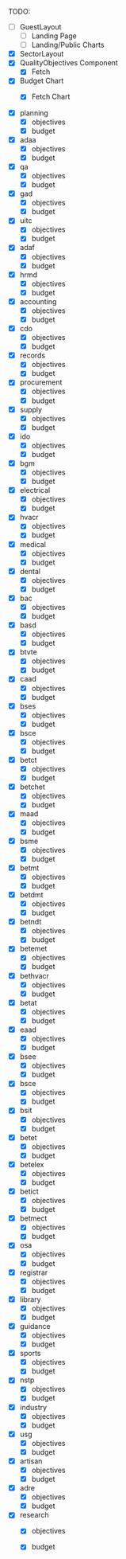 TODO:
- [ ] GuestLayout
    - [ ] Landing Page
    - [ ] Landing/Public Charts 

- [x] SectorLayout
- [x] QualityObjectives Component
    - [x] Fetch
- [x] Budget Chart
    - [x] Fetch Chart


- [x] planning
    - [x] objectives
    - [x] budget
- [x] adaa
    - [x] objectives
    - [x] budget
- [x] qa
    - [x] objectives
    - [x] budget
- [x] gad
    - [x] objectives
    - [x] budget
- [x] uitc
    - [x] objectives
    - [x] budget
- [x] adaf
    - [x] objectives
    - [x] budget
- [x] hrmd
    - [x] objectives
    - [x] budget
- [x] accounting
    - [x] objectives
    - [x] budget
- [x] cdo
    - [x] objectives
    - [x] budget
- [x] records
    - [x] objectives
    - [x] budget
- [x] procurement
    - [x] objectives
    - [x] budget
- [x] supply
    - [x] objectives
    - [x] budget
- [x] ido
    - [x] objectives
    - [x] budget
- [x] bgm
    - [x] objectives
    - [x] budget
- [x] electrical
    - [x] objectives
    - [x] budget
- [x] hvacr
    - [x] objectives
    - [x] budget
- [x] medical
    - [x] objectives
    - [x] budget
- [x] dental
    - [x] objectives
    - [x] budget
- [x] bac
    - [x] objectives
    - [x] budget
- [x] basd
    - [x] objectives
    - [x] budget
- [x] btvte
    - [x] objectives
    - [x] budget
- [x] caad
    - [x] objectives
    - [x] budget
- [x] bses
    - [x] objectives
    - [x] budget
- [x] bsce
    - [x] objectives
    - [x] budget
- [x] betct
    - [x] objectives
    - [x] budget
- [x] betchet
    - [x] objectives
    - [x] budget
- [x] maad
    - [x] objectives
    - [x] budget
- [x] bsme
    - [x] objectives
    - [x] budget
- [x] betmt
    - [x] objectives
    - [x] budget
- [x] betdmt
    - [x] objectives
    - [x] budget
- [x] betndt
    - [x] objectives
    - [x] budget
- [x] betemet
    - [x] objectives
    - [x] budget
- [x] bethvacr
    - [x] objectives
    - [x] budget
- [x] betat
    - [x] objectives
    - [x] budget
- [x] eaad
    - [x] objectives
    - [x] budget
- [x] bsee
    - [x] objectives
    - [x] budget
- [x] bsce
    - [x] objectives
    - [x] budget
- [x] bsit
    - [x] objectives
    - [x] budget
- [x] betet
    - [x] objectives
    - [x] budget
- [x] betelex
    - [x] objectives
    - [x] budget
- [x] betict
    - [x] objectives
    - [x] budget
- [x] betmect
    - [x] objectives
    - [x] budget
- [x] osa
    - [x] objectives
    - [x] budget
- [x] registrar
    - [x] objectives
    - [x] budget
- [x] library
    - [x] objectives
    - [x] budget
- [x] guidance
    - [x] objectives
    - [x] budget
- [x] sports
    - [x] objectives
    - [x] budget
- [x] nstp
    - [x] objectives
    - [x] budget
- [x] industry
    - [x] objectives
    - [x] budget
- [x] usg
    - [x] objectives
    - [x] budget
- [x] artisan
    - [x] objectives
    - [x] budget
- [x] adre
    - [x] objectives
    - [x] budget
- [x] research
    - [x] objectives
    - [x] budget




